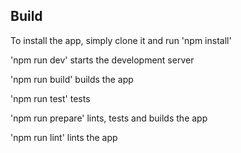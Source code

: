 ## Build

To install the app, simply clone it and run 'npm install'

'npm run dev' starts the development server

'npm run build' builds the app

'npm run test' tests

'npm run prepare' lints, tests and builds the app

'npm run lint' lints the app
